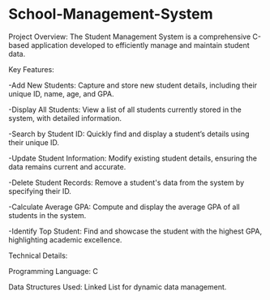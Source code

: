 # School-Management-System

Project Overview: The Student Management System is a comprehensive C-based application developed to efficiently manage and maintain student data.



Key Features:

-Add New Students: Capture and store new student details, including their unique ID, name, age, and GPA.

-Display All Students: View a list of all students currently stored in the system, with detailed information.

-Search by Student ID: Quickly find and display a student’s details using their unique ID.

-Update Student Information: Modify existing student details, ensuring the data remains current and accurate.

-Delete Student Records: Remove a student's data from the system by specifying their ID.

-Calculate Average GPA: Compute and display the average GPA of all students in the system.

-Identify Top Student: Find and showcase the student with the highest GPA, highlighting academic excellence.



Technical Details:

Programming Language: C

Data Structures Used: Linked List for dynamic data management.
